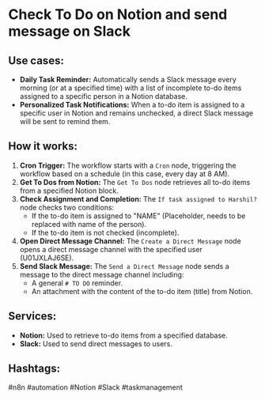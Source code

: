 # Check To Do on Notion and send message on Slack

## Use cases:

*   **Daily Task Reminder:** Automatically sends a Slack message every morning (or at a specified time) with a list of incomplete to-do items assigned to a specific person in a Notion database.
*   **Personalized Task Notifications:** When a to-do item is assigned to a specific user in Notion and remains unchecked, a direct Slack message will be sent to remind them.

## How it works:

1.  **Cron Trigger:** The workflow starts with a `Cron` node, triggering the workflow based on a schedule (in this case, every day at 8 AM).
2.  **Get To Dos from Notion:** The `Get To Dos` node retrieves all to-do items from a specified Notion block.
3.  **Check Assignment and Completion:** The `If task assigned to Harshil?` node checks two conditions:
    *   If the to-do item is assigned to "NAME" (Placeholder, needs to be replaced with name of the person).
    *   If the to-do item is not checked (incomplete).
4.  **Open Direct Message Channel:** The `Create a Direct Message` node opens a direct message channel with the specified user (U01JXLAJ6SE).
5.  **Send Slack Message:** The `Send a Direct Message` node sends a message to the direct message channel including:
    *   A general `# TO DO` reminder.
    *   An attachment with the content of the to-do item (title) from Notion.

## Services:

*   **Notion:** Used to retrieve to-do items from a specified database.
*   **Slack:** Used to send direct messages to users.

## Hashtags:

#n8n #automation #Notion #Slack #taskmanagement
